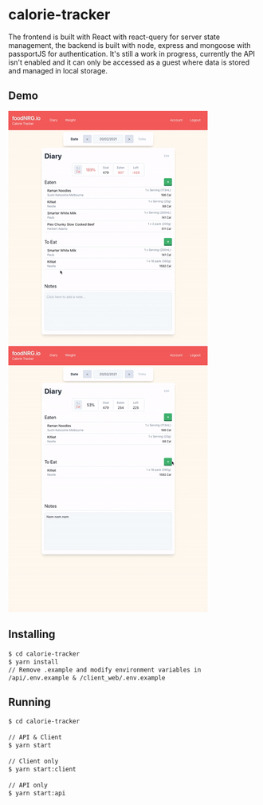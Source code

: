 # calorie-tracker
The frontend is built with React with react-query for server state management, the backend is built with node, express 
and mongoose with passportJS for authentication. It's still a work in progress, currently the API isn't enabled and it 
can only be accessed as a guest where data is stored and managed in local storage.

## Demo
![Diary page demo](demo/diary.gif) &nbsp;&nbsp;&nbsp;&nbsp; ![Adding food demo](demo/addFood.gif)

## Installing

```console
$ cd calorie-tracker
$ yarn install
// Remove .example and modify environment variables in /api/.env.example & /client_web/.env.example
```
## Running

```console
$ cd calorie-tracker

// API & Client
$ yarn start

// Client only
$ yarn start:client

// API only
$ yarn start:api

``` 

